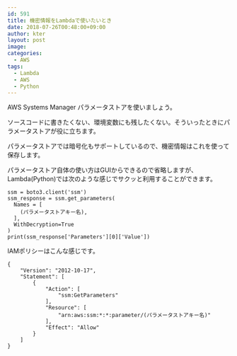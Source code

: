 ```yaml
---
id: 591
title: 機密情報をLambdaで使いたいとき
date: 2018-07-26T00:48:00+09:00
author: kter
layout: post
image: 
categories:
  - AWS
tags:
  - Lambda
  - AWS
  - Python
---
```

AWS Systems Manager パラメータストアを使いましょう。

ソースコードに書きたくない、環境変数にも残したくない。そういったときにパラメータストアが役に立ちます。

パラメータストアでは暗号化もサポートしているので、機密情報はこれを使って保存します。

パラメータストア自体の使い方はGUIからできるので省略しますが、Lambda(Python)では次のような感じでサクッと利用することができます。

```
ssm = boto3.client('ssm')
ssm_response = ssm.get_parameters(
  Names = [
    (パラメータストアキー名),
  ],
  WithDecryption=True
)
print(ssm_response['Parameters'][0]['Value'])
```

IAMポリシーはこんな感じです。

```
{
    "Version": "2012-10-17",
    "Statement": [
        {
            "Action": [
                "ssm:GetParameters"
            ],
            "Resource": [
                "arn:aws:ssm:*:*:parameter/(パラメータストアキー名)"
            ],
            "Effect": "Allow"
        }
    ]
}
```

